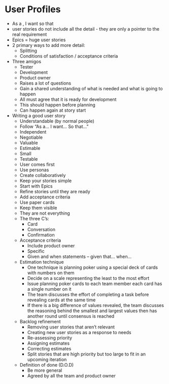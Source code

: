 # User Profiles
- As a <type of user>, I want <goal> so that <reason>
- user stories do not include all the detail - they are only a pointer to the real requirement
- Epics = huge user stories
- 2 primary ways to add more detail:
  - Splitting
  - Conditions of satisfaction / acceptance criteria
- Three amigos
  - Tester
  - Development
  - Product owner
  - Raises a lot of questions
  - Gain a shared understanding of what is needed and what is going to happen
  - All must agree that it is ready for development
  - This should happen before planning
  - Can happen again at story start
- Writing a good user story
  - Understandable (by normal people)
  - Follow “As a… I want… So that…”
  - Independent
  - Negotiable
  - Valuable
  - Estimable
  - Small
  - Testable
  - User comes first
  - Use personas
  - Create collaboratively
  - Keep your stories simple
  - Start with Epics
  - Refine stories until they are ready
  - Add acceptance criteria
  - Use paper cards
  - Keep them visible
  - They are not everything
  - The three C’s:
    - Card
    - Conversation
    - Confirmation
  - Acceptance criteria
    - Include product owner
    - Specific
    - Given and when statements – given that… when…
  - Estimation technique
    - One technique is planning poker using a special deck of cards with numbers on them
    - Decide on a scale representing the least to the most effort
    - Issue planning poker cards to each team member each card has a single number on it
    - The team discusses the effort of completing a task before revealing cards at the same time
    - If there is a big difference of values revealed, the team discusses the reasoning behind the smallest and largest values then has another round until consensus is reached
  - Backlog refinement
    - Removing user stories that aren’t relevant
    - Creating new user stories as a response to needs
    - Re-assessing priority
    - Assigning estimates
    - Correcting estimates
    - Split stories that are high priority but too large to fit in an upcoming iteration
  - Definition of done (D.O.D)
    - Be more general
    - Agreed by all the team and product owner
